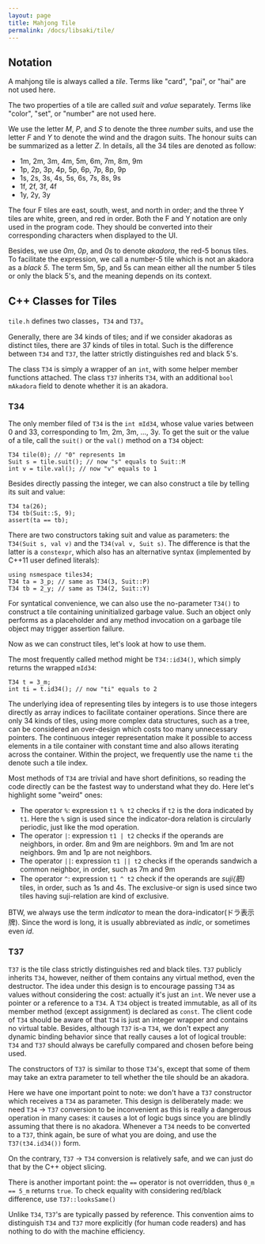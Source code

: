 ```yaml
---
layout: page
title: Mahjong Tile
permalink: /docs/libsaki/tile/
---
```


## Notation

A mahjong tile is always called a *tile*. 
Terms like "card", "pai", or "hai" are not used here. 

The two properties of a tile are called *suit* and *value* separately. 
Terms like "color", "set", or "number" are not used here. 

We use the letter *M*, *P*, and *S* to denote the three *number* suits, 
and use the letter *F* and *Y* to denote the wind and the dragon suits. 
The honour suits can be summarized as a letter *Z*. 
In details, all the 34 tiles are denoted as follow:

- 1m, 2m, 3m, 4m, 5m, 6m, 7m, 8m, 9m
- 1p, 2p, 3p, 4p, 5p, 6p, 7p, 8p, 9p
- 1s, 2s, 3s, 4s, 5s, 6s, 7s, 8s, 9s
- 1f, 2f, 3f, 4f
- 1y, 2y, 3y

The four F tiles are east, south, west, and north in order;
and the three Y tiles are white, green, and red in order. 
Both the F and Y notation are only used in the program code. 
They should be converted into their corresponding characters when displayed to the UI. 

Besides, we use *0m*, *0p*, and *0s* to denote *akadora*, 
the red-5 bonus tiles. 
To facilitate the expression, we call a number-5 tile which is not an akadora as a *black 5*.
The term 5m, 5p, and 5s can mean either all the number 5 tiles or only the black 5's,
and the meaning depends on its context. 



## C++ Classes for Tiles

`tile.h` defines two classes，`T34` and `T37`。

Generally, there are 34 kinds of tiles;
and if we consider akadoras as distinct tiles, there are 37 kinds of tiles in total. 
Such is the difference between `T34` and `T37`, the latter strictly distinguishes red and black 5's.

The class `T34` is simply a wrapper of an `int`, with some helper member functions attached. 
The class `T37` inherits `T34`, with an additional `bool mAkadora` field to denote whether it is an akadora. 

### T34

The only member filed of `T34` is the `int mId34`, whose value varies between 0 and 33, corresponding to 1m, 2m, 3m, ..., 3y. To get the suit or the value of a tile, call the `suit()` or the `val()` method on a `T34` object: 

```
T34 tile(0); // "0" represents 1m
Suit s = tile.suit(); // now "s" equals to Suit::M
int v = tile.val(); // now "v" equals to 1
```

Besides directly passing the integer, we can also construct a tile by telling its suit and value:
```
T34 ta(26);
T34 tb(Suit::S, 9);
assert(ta == tb);
```

There are two constructors taking suit and value as parameters: the `T34(Suit s, val v)` and the `T34(val v, Suit s)`. The difference is that the latter is a `constexpr`, which also has an alternative syntax (implemented by C++11 user defined literals):

```
using nsmespace tiles34;
T34 ta = 3_p; // same as T34(3, Suit::P)
T34 tb = 2_y; // same as T34(2, Suit::Y)
```

For syntatical convenience, we can also use the no-parameter `T34()` to construct a tile containing uninitialized garbage value. Such an object only performs as a placeholder and any method invocation on a garbage tile object may trigger assertion failure. 

Now as we can construct tiles, let's look at how to use them. 

The most frequently called method might be `T34::id34()`, which simply returns the wrapped `mId34`:
```
T34 t = 3_m;
int ti = t.id34(); // now "ti" equals to 2
```
The underlying idea of representing tiles by integers is to use those integers directly as array indices to facilitate container operations. Since there are only 34 kinds of tiles, using more complex data structures, such as a tree, can be considered an over-design which costs too many unnecessary pointers. The continuous integer representation make it possible to access elements in a tile container with constant time and also allows iterating across the container. 
Within the project, we frequently use the name `ti` the denote such a tile index. 

Most methods of `T34` are trivial and have short definitions, so reading the code directly can be the fastest way to understand what they do. Here let's highlight some "weird" ones:

- The operator `%`: expression `t1 % t2` checks if `t2` is the dora indicated by `t1`. Here the `%` sign is used since the indicator-dora relation is circularly periodic, just like the mod operation. 
- The operator `|`: expression `t1 | t2` checks if the operands are neighbors, in order. 8m and 9m are neighbors. 9m and 1m are not neighbors. 9m and 1p are not neighbors. 
- The operator `||`: expression `t1 || t2` checks if the operands sandwich a common neighbor, in order, such as 7m and 9m
- The operator `^`: expression `t1 ^ t2` check if the operands are *suji(筋)* tiles, in order, such as 1s and 4s. The exclusive-or sign is used since two tiles having suji-relation are kind of exclusive. 

BTW, we always use the term *indicator* to mean the dora-indicator(ドラ表示牌). Since the word is long, it is usually abbreviated as *indic*, or sometimes even *id*. 

### T37 

`T37` is the tile class strictly distinguishes red and black tiles. 
`T37` publicly inherits `T34`, however, neither of them contains any virtual method, even the destructor. 
The idea under this design is to encourage passing `T34` as values without considering the cost: actually it's just an `int`. We never use a pointer or a reference to a `T34`. A `T34` object is treated immutable, as all of its member method (except assignment) is declared as `const`. The client code of `T34` should be aware of that `T34` is just an integer wrapper and contains no virtual table. Besides, although `T37` is-a `T34`, we don't expect any dynamic binding behavior since that really causes a lot of logical trouble: `T34` and `T37` should always be carefully compared and chosen before being used. 

The constructors of `T37` is similar to those `T34`'s, except that some of them may take an extra parameter to tell whether the tile should be an akadora. 

Here we have one important point to note: we don't have a `T37` constructor which receives a `T34` as parameter. This design is deliberately made: we need `T34` -> `T37` conversion to be inconvenient as this is really a dangerous operation in many cases: it causes a lot of logic bugs since you are blindly assuming that there is no akadora. Whenever a `T34` needs to be converted to a `T37`, think again, be sure of what you are doing, and use the `T37(t34.id34())` form. 

On the contrary, `T37` -> `T34` conversion is relatively safe, and we can just do that by the C++ object slicing. 

There is another important point: the `==` operator is not overridden, thus `0_m == 5_m` returns `true`.
To check equality with considering red/black difference, use `T37::looksSame()`

Unlike `T34`, `T37`'s are typically passed by reference. This convention aims to distinguish `T34` and `T37` more explicitly (for human code readers) and has nothing to do with the machine efficiency. 

